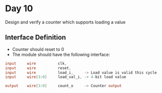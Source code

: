# Day 10
Design and verify a counter which supports loading a value

## Interface Definition
- Counter should reset to 0
- The module should have the following interface:

```verilog
input     wire          clk,
input     wire          reset,
input     wire          load_i,     -> Load value is valid this cycle
input     wire[3:0]     load_val_i, -> 4-bit load value

output    wire[3:0]     count_o     -> Counter output
```
